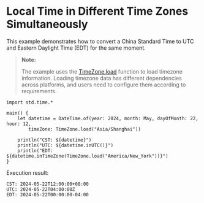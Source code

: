 # Local Time in Different Time Zones Simultaneously

This example demonstrates how to convert a China Standard Time to UTC and Eastern Daylight Time (EDT) for the same moment.

> **Note:**
>
> The example uses the [TimeZone.load](../time_package_api/time_package_classes.md#static-func-loadstring) function to load timezone information. Loading timezone data has different dependencies across platforms, and users need to configure them according to requirements.

<!-- verify -->

```cangjie
import std.time.*

main() {
    let datetime = DateTime.of(year: 2024, month: May, dayOfMonth: 22, hour: 12,
        timeZone: TimeZone.load("Asia/Shanghai"))

    println("CST: ${datetime}")
    println("UTC: ${datetime.inUTC()}")
    println("EDT: ${datetime.inTimeZone(TimeZone.load("America/New_York"))}")
}
```

Execution result:

```text
CST: 2024-05-22T12:00:00+08:00
UTC: 2024-05-22T04:00:00Z
EDT: 2024-05-22T00:00:00-04:00
```